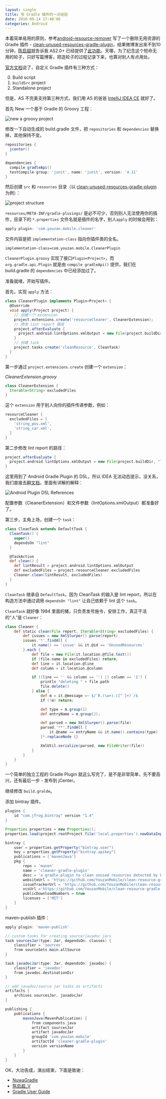 ```yaml
---
layout: single
title: 写 Gradle 插件的一点经验
date: 2016-09-14 17:40:06
categories: Android
---
```


本着简单易用的原则，参考[android-resource-remover][android-resource-remover] 写了一个删除无用资源的 Gradle 插件 - [clean-unused-resources-gradle-plugin](https://github.com/YouzanMobile/clean-unused-resources-gradle-plugin)，结果微博发出来不到10分钟，[陈启超][chen-qi-chao]就告诉我 AS2.0+ 已经提供了[此功能](http://stackoverflow.com/questions/6373482/remove-all-unused-resources-from-an-android-project)。天哪，为了纪念这个短命无用的轮子，只好写篇博客，把造轮子的过程记录下来，也算对别人有点用处。

<!-- more -->

[官方文档][writing-custom-plugins]说了，自定义 Gradle 插件有三种方式：

0. Build script
1. `buildSrc` project
2. Standalone project

但是，AS 不完美支持第三种方式，我们用 AS 的爸爸 [IntelliJ IDEA CE](https://www.google.co.jp/url?sa=t&rct=j&q=&esrc=s&source=web&cd=1&cad=rja&uact=8&ved=0ahUKEwiD0qrLho7PAhVO4GMKHYqWDd4QFggeMAA&url=https%3A%2F%2Fwww.jetbrains.com%2Fidea%2Fdownload%2F&usg=AFQjCNFTvvWm6f-CgwkzJvE5OINbz0s-Mg) 就好了。

首先 New 一个基于 Gradle 的 Groovy 工程：

![new a groovy project](http://upload-images.jianshu.io/upload_images/620698-b0fe160f1a0de293.png?imageMogr2/auto-orient/strip%7CimageView2/2/w/1240)

修改一下自动生成的 build.gradle 文件，把 `repositories` 和 `dependencies` 替换掉，其他保持不变。

```groovy
repositories {
  jcenter()
}

dependencies {
  compile gradleApi()
  testCompile group: 'junit', name: 'junit', version: '4.11'
}
```

然后创建 `src` 和 `resources` 目录（以 [clean-unused-resources-gradle-plugin][clean-unused-resources-gradle-plugin] 为例）：


![project structure](http://upload-images.jianshu.io/upload_images/620698-1d195dc7d9796835.png?imageMogr2/auto-orient/strip%7CimageView2/2/w/1240)

`resources/META-INF/gradle-plusings/` 是必不可少，否则别人无法使用你的插件，目录下的 `*.properties` 文件名就是插件的名字，别人`apply` 的时候会用到：

```groovy
apply plugin: 'com.youzan.mobile.cleaner'
```

文件内容是把  `implementation-class` 指向你插件类的全名。

```
implementation-class=com.youzan.mobile.CleanerPlugin
```

`CleanerPlugin.groovy` 实现了接口`Plugin<Project>`，而 `org.gradle.api.Plugin` 就是由 `compile gradleApi()` 提供，我们在 build.gradle 的 `dependencies` 中已经添加过了。

准备就绪，开始写插件。

首先，实现 `apply` 方法：

```groovy
class CleanerPlugin implements Plugin<Project> {
  @Override
  void apply(Project project) {
    // 创建一个 extension
    project.extensions.create('resourceCleaner', CleanerExtension);
    // 修改 lint report 路径
    project.afterEvaluate {
      project.android.lintOptions.xmlOutput = new File(project.buildDir, "lintResult.xml");
    }
    // 创建 task
    project.tasks.create('cleanResource', CleanTask)
  }
}
```

第一步通过 `project.extensions.create` 创建一个 `extension`：

*CleanerExtension.groovy*
```groovy
class CleanerExtension {
  Iterable<String> excludedFiles
}
```

这个 `extension` 用于别人向你的插件传递参数，例如：

```groovy
resourceCleaner {
  excludedFiles = [
    'string_pos.xml',
    'string_car.xml',
  ]
}
```
第二步修改 lint report 的路径：

```groovy
project.afterEvaluate {
  project.android.lintOptions.xmlOutput = new File(project.buildDir, "lintResult.xml");
}
```
这里用到了 Android Gradle Plugin 的 DSL，所以 IDEA 无法动态提示，没关系，我们直接去翻[文档](http://google.github.io/android-gradle-dsl/current/)，里面有详解的解释：

![Android Plugin DSL References](http://upload-images.jianshu.io/upload_images/620698-eabe9b5c18386134.png?imageMogr2/auto-orient/strip%7CimageView2/2/w/1240)

配置参数（CleanerExtension）和文件参数（lintOptions.xmlOutput）都准备好了。

第三步，主角上场，创建一个 `task`：

```groovy
class CleanTask extends DefaultTask {
  CleanTask() {
    super()
    dependsOn "lint"
  }

  @TaskAction
  def clean() {
    def lintResult = project.android.lintOptions.xmlOutput
    def excludedFiles = project.resourceCleaner.excludedFiles
    Cleaner.clean(lintResult, excludedFiles)
  }
}
```
`CleanTask` 继承自 `DefaultTask`，因为 CleanTask 的输入是 lint report，所以在构造方法中通过调用 `dependsOn "lint"` 让自己依赖于 lint 这个 `task`。

`CleanTask` 就好像 1984 里面的猪，只负责发号施令，安排工作，真正干活的“人”是 `Cleaner`：

```groovy
class Cleaner {
    def static clean(File report, Iterable<String> excludedFiles) {
        def issues = new XmlSlurper().parse(report)
        issues.'*'.findAll {
            it.name() == 'issue' && it.@id == 'UnusedResources'
        }.each {
            def file = new File(it.location.@file.text())
            if (file.name in excludedFiles) return;
            def line = it.location.@line
            def column = it.location.@column

            if ((line == '' && column == '') || column == '1') {
                println "deleting " + file.path
                file.delete()
            } else {
                def m = it.@message =~ $/`R.(\w+).([^`]+)`/$
                if (!m) return;

                def type = m.group(1)
                def entryName = m.group(2);

                def parsed = new XmlSlurper().parse(file)
                parsed.'**'.findAll {
                    it.@name == entryName && it.name().contains(type)
                }*.replaceNode {}

                XmlUtil.serialize(parsed, new FileWriter(file))
            }
        }
    }
}
```

一个简单的独立工程的 Gradle Plugin 就这么写完了，是不是非常简单，先不要高兴，还有最后一步 - 发布到 jCenter。

继续修改 `build.gralde`。

添加 bintray 插件。

```groovy
plugins {
    id "com.jfrog.bintray" version "1.4"
}

Properties properties = new Properties();
properties.load(project.rootProject.file('local.properties').newDataInputStream())

bintray {
    user = properties.getProperty("bintray.user")
    key = properties.getProperty("bintray.apikey")
    publications = ['mavenJava']
    pkg {
        repo = 'maven'
        name = 'cleaner-gradle-plugin'
        desc = 'a gradle plugin to clean unused resources detected by Lint'
        websiteUrl = 'https://github.com/YouzanMobile/clean-resource-gradle-plugin'
        issueTrackerUrl = 'https://github.com/YouzanMobile/clean-resource-gradle-plugin/issues'
        vcsUrl ='https://github.com/YouzanMobile/clean-resource-gradle-plugin'
        publicDownloadNumbers = true
        licenses = ['MIT']
    }
}

```

maven-publish 插件：

```groovy
apply plugin: 'maven-publish'

// custom tasks for creating source/javadoc jars
task sourcesJar(type: Jar, dependsOn: classes) {
    classifier = 'sources'
    from sourceSets.main.allSource
}

task javadocJar(type: Jar, dependsOn: javadoc) {
    classifier = 'javadoc'
    from javadoc.destinationDir
}

// add javadoc/source jar tasks as artifacts
artifacts {
    archives sourcesJar, javadocJar
}

publishing {
    publications {
        mavenJava(MavenPublication) {
            from components.java
            artifact sourcesJar
            artifact javadocJar
            groupId 'com.youzan.mobile'
            artifactId 'cleaner-gradle-plugin'
            version versionName
        }
    }
}
```

OK，大功告成，演出结束，下面是致谢：

* [NuwaGradle](https://github.com/jasonross/NuwaGradle)
* [陈启超_V](http://weibo.com/chenqichao2016)
* [Gradle User Guide](https://docs.gradle.org/current/userguide/userguide.html)

[android-resource-remover]: https://github.com/KeepSafe/android-resource-remover
[writing-custom-plugins]: https://docs.gradle.org/current/userguide/custom_plugins.html
[chen-qi-chao]: http://weibo.com/u/2491729875?topnav=1&wvr=6&topsug=1&is_all=1
[clean-unused-resources-gradle-plugin]: https://github.com/YouzanMobile/clean-unused-resources-gradle-plugin
